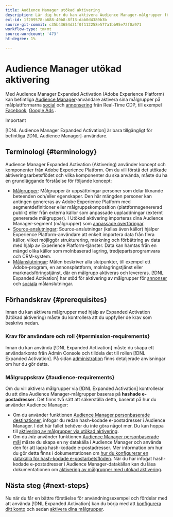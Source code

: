 ```yaml
---
title: Audience Manager utökad aktivering
description: Lär dig hur du kan aktivera Audience Manager-målgrupper för sociala medier och annonser via Audience Manager Expanded Activation (aktivering).
exl-id: 1f209578-a688-40b8-8f13-dab0d4380b3b
source-git-commit: c35b43654d31f0f112258e577a1bb95e72f0a971
workflow-type: tm+mt
source-wordcount: '473'
ht-degree: 1%

---
```


# Audience Manager utökad aktivering

Med Audience Manager Expanded Activation (Adobe Experience Platform) kan befintliga [Audience Manager](https://experienceleague.adobe.com/en/docs/audience-manager/user-guide/aam-home)-användare aktivera sina målgrupper på målplattformarna [social](../destinations/catalog/social/overview.md) och [annonsering](../destinations/catalog/advertising/overview.md) från Real-Time CDP, till exempel [Facebook](../destinations/catalog/social/facebook.md), [Google Ads](../destinations/catalog/advertising/google-ads-destination.md) .

>[!IMPORTANT]
>
>[!DNL Audience Manager Expanded Activation] är bara tillgängligt för befintliga [!DNL Audience Manager]-användare.

## Terminologi {#terminology}

Audience Manager Expanded Activation (Aktivering) använder koncept och komponenter från Adobe Experience Platform. Om du vill förstå det utökade aktiveringsarbetsflödet och vilka komponenter du ska använda, måste du ha en grundläggande förståelse för följande koncept:

* [Målgrupper](../segmentation/ui/overview.md): Målgrupper är uppsättningar personer som delar liknande beteenden och/eller egenskaper. Den här mängden personer kan antingen genereras av Adobe Experience Platform med segmentdefinitioner eller målgruppskomposition (plattformsgenererad publik) eller från externa källor som anpassade uppladdningar (externt genererade målgrupper). I Utökad aktivering importeras dina Audience Manager-segment (målgrupper) som [anpassade överföringar](../segmentation/ui/audience-portal.md#import-audience).
* [Source-anslutningar](../sources/home.md): Source-anslutningar (kallas även källor) hjälper Experience Platform-användare att enkelt importera data från flera källor, vilket möjliggör strukturering, märkning och förbättring av data med hjälp av Experience Platform-tjänster. Data kan hämtas från en mängd olika källor som molnbaserad lagring, tredjepartsprogramvara och CRM-system.
* [Målanslutningar](../destinations/home.md): Målen beskriver alla slutpunkter, till exempel ett Adobe-program, en annonsplattform, molnlagringstjänst eller marknadsföringstjänst, där en målgrupp aktiveras och levereras. [!DNL Expanded Activation] har stöd för aktivering av målgrupper för [annonser](../destinations/catalog/advertising/overview.md) och [sociala](../destinations/catalog/social/overview.md) målanslutningar.

## Förhandskrav {#prerequisites}

Innan du kan aktivera målgrupper med hjälp av Expanded Activation (Utökad aktivering) måste du kontrollera att du uppfyller de krav som beskrivs nedan.

### Krav för användare och roll {#permission-requirements}

Innan du kan använda [!DNL Expanded Activation] måste du skapa ett användarkonto från Admin Console och tilldela det till rollen [!DNL Expanded Activation]. På sidan [administration](administration.md) finns detaljerade anvisningar om hur du gör detta.

### Målgruppskrav {#audience-requirements}

Om du vill aktivera målgrupper via [!DNL Expanded Activation] kontrollerar du att dina Audience Manager-målgrupper baseras på **hashade e-postadresser**. Det finns två sätt att säkerställa detta, baserat på hur du använder Audience Manager:

* Om du använder funktionen [Audience Manager personbaserade destinationer](https://experienceleague.adobe.com/en/docs/audience-manager/user-guide/features/destinations/people-based/people-based-destinations-overview), infogar du redan hash-kodade e-postadresser i Audience Manager. I det här fallet behöver du inte göra något mer. Du kan hoppa till [aktivering av målgrupper via utökad aktivering](activate-audiences.md).
* Om du _inte_ använder funktionen [Audience Manager personbaserade mål](https://experienceleague.adobe.com/en/docs/audience-manager/user-guide/features/destinations/people-based/people-based-destinations-overview) måste du skapa en ny datakälla i Audience Manager och använda den för att lagra hash-kodade e-postadresser. Mer information om hur du gör detta finns i dokumentationen om [hur du konfigurerar en datakälla för hash-kodade e-postarbetsflöden](https://experienceleague.adobe.com/en/docs/audience-manager/user-guide/features/data-sources/create-data-source-hashed-emails). När du har infogat hash-kodade e-postadresser i Audience Manager-datakällan kan du läsa dokumentationen om [aktivering av målgrupper med utökad aktivering](activate-audiences.md).

## Nästa steg {#next-steps}

Nu när du får en bättre förståelse för användningsexempel och fördelar med att använda [!DNL Expanded Activation] kan du börja med att [konfigurera ditt konto](administration.md) och sedan [aktivera dina målgrupper](activate-audiences.md).
